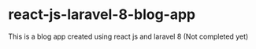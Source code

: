 # react-js-laravel-8-blog-app
This is a blog app created using react js and laravel 8 (Not completed yet)

